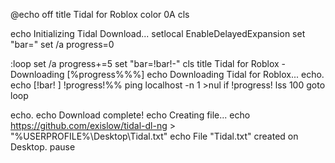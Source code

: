 
@echo off
title Tidal for Roblox
color 0A
cls

echo Initializing Tidal Download...
setlocal EnableDelayedExpansion
set "bar="
set /a progress=0

:loop
set /a progress+=5
set "bar=!bar!-"
cls
title Tidal for Roblox - Downloading [%progress%%%]
echo Downloading Tidal for Roblox...
echo.
echo [!bar!                                                  ] !progress!%%
ping localhost -n 1 >nul
if !progress! lss 100 goto loop

echo.
echo Download complete!
echo Creating file...
echo https://github.com/exislow/tidal-dl-ng > "%USERPROFILE%\Desktop\Tidal.txt"
echo File "Tidal.txt" created on Desktop.
pause
